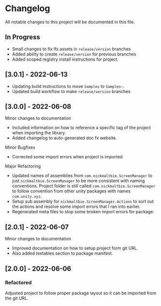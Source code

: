 # Changelog

All notable changes to this project will be documented in this file.

## In Progress

* Small changes to fix lfs assets in `release/version` branches
* Added ability to create `release/version` for previous branches
* Added scoped registry install instructions for project.

## [3.0.1] - 2022-06-13

* Updating build instructions to move `Samples` to `Samples~`.
* Updated build workflow to make `release/version` branches

## [3.0.0] - 2022-06-08

Minor changes to documentation
* Included information on how to reference a specific tag of the project
    when importing the library.
* Added changelog to auto-generated doc fx website.

Minor Bugfixes
* Corrected some import errors when project is imported

Major Refactoring
* Updated names of assemblies from `com.nickmaltbie.ScreenManager` to just
    `nickmaltbie.ScreenManager` to be more consistent with naming conventions.
    Project folder is still called `com.nickmaltbie.ScreenManager` to follow
    convention from other unity packages with names `com.unity.xyz`.
* Setup sub assembly for `nickmaltbie.ScreenManager.Actions` to sort out the
    actions and resolve some import errors that I ran into earlier.
* Regenerated meta files to stop some broken import errors for package.

## [2.0.1] - 2022-06-07

Minor changes to documentation
* Improved documentation on how to setup project form git URL.
* Also added testables section to package manifest.

## [2.0.0] - 2022-06-06

### Refactored

Adjusted project to follow proper package layout so it can be imported from the
git URL.
